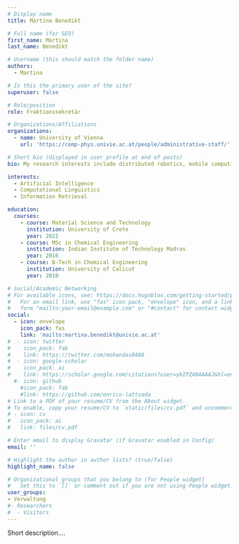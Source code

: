```yaml
---
# Display name
title: Martina Benedikt

# Full name (for SEO)
first_name: Martina
last_name: Benedikt

# Username (this should match the folder name)
authors:
  - Martina

# Is this the primary user of the site?
superuser: false

# Role/position
role: Fraktionssekretär

# Organizations/Affiliations
organizations:
  - name: University of Vienna
    url: 'https://comp-phys.univie.ac.at/people/administrative-staff/'

# Short bio (displayed in user profile at end of posts)
bio: My research interests include distributed robotics, mobile computing and programmable matter.

interests:
  - Artificial Intelligence
  - Computational Linguistics
  - Information Retrieval

education:
  courses:
    - course: Material Science and Technology
      institution: University of Crete
      year: 2021
    - course: MSc in Chemical Engineering
      institution: Indian Institute of Technology Madras
      year: 2016
    - course: B-Tech in Chemical Engineering
      institution: University of Calicut
      year: 2010

# Social/Academic Networking
# For available icons, see: https://docs.hugoblox.com/getting-started/page-builder/#icons
#   For an email link, use "fas" icon pack, "envelope" icon, and a link in the
#   form "mailto:your-email@example.com" or "#contact" for contact widget.
social:
  - icon: envelope
    icon_pack: fas
    link: 'mailto:martina.benedikt@univie.ac.at'
#  - icon: twitter
#    icon_pack: fab
#    link: https://twitter.com/mohandas8488
#  - icon: google-scholar
#    icon_pack: ai
#    link: https://scholar.google.com/citations?user=ybIPZA8AAAAJ&hl=en
  #- icon: github
    #icon_pack: fab
    #link: https://github.com/enrico-lattuada
# Link to a PDF of your resume/CV from the About widget.
# To enable, copy your resume/CV to `static/files/cv.pdf` and uncomment the lines below.
# - icon: cv
#   icon_pack: ai
#   link: files/cv.pdf

# Enter email to display Gravatar (if Gravatar enabled in Config)
email: ''

# Highlight the author in author lists? (true/false)
highlight_name: false

# Organizational groups that you belong to (for People widget)
#   Set this to `[]` or comment out if you are not using People widget.
user_groups:
- Verwaltung
#- Researchers
#  - Visitors
---
```


Short description....
